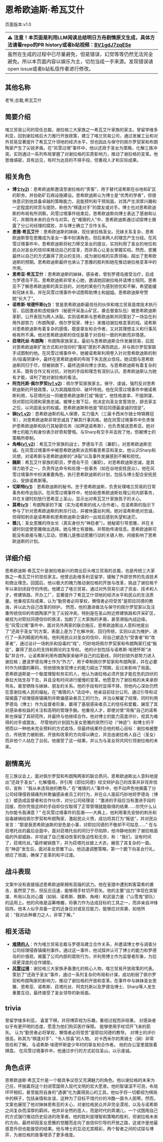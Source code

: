 # 恩希欧迪斯·希瓦艾什
页面版本:v1.0
 

| :warning: 注意！本页面是利用LLM阅读总结明日方舟剧情原文生成，具体方法请看repo的PR history或者b站视频：[BV1gdJ7zqESe](https://www.bilibili.com/video/BV1gdJ7zqESe/)         |
|:----------------------------|
| 虽然在生成的过程中已尽量避免，但是错误，幻觉等等仍然无法完全避免。所以本页面内容以娱乐为主，切勿当成一手来源。发现错误请open issue或者b站私信作者进行修改。|



## 其他名称
老爷;总裁;希瓦艾什
## 简要介绍
喀兰贸易公司的现任总裁，谢拉格三大家族之一希瓦艾什家族的家主。曾留学维多利亚，回到谢拉格后大力推行开放政策，建立了喀兰贸易公司，通过发展工业和对外贸易显著提升了希瓦艾什领地的经济水平，但也因此与保守的佩尔罗契家和布朗陶家产生了尖锐矛盾。在“风雪过境”事件中，他以还政于圣女为策略，化解三族冲突，实则通过一系列布局掌握了对谢拉格的实质影响力，推动了谢拉格的变革。他思维缜密，具有远见，有时为达目的不择手段，但重视人才和实际成果。
## 相关角色
-   **博士([v2](../char_v3/extended_char_bo_shi.md))**：恩希欧迪斯邀请至谢拉格的“贵客”，用于替代诺希斯在谷地和矿区的职务，并协助矿石病设施建设。恩希欧迪斯认为博士是“优秀的学者”，但很快意识到他具备卓越的策略能力，且能预判和干预局面，对其产生浓厚兴趣和一定程度的欣赏与提防，称他为“棋逢对手”的盟友或对手。博士也对恩希欧迪斯的布局有所洞察。风雪过境事件结束后，恩希欧迪斯向博士表达了感谢和认可，并期待未来的合作与对弈。在“难猜的人”中，恩希欧迪斯通过试探博士揭露了分公司经理的腐败，并与博士确立了合作关系。
-   **恩雅·希瓦艾什**：恩希欧迪斯的妹妹，现任谢拉格圣女。兄妹关系复杂，恩希欧迪斯曾在恩雅成为圣女一事中扮演角色，但后来两人的理念产生分歧。在风雪过境事件中，恩希欧迪斯将权力移交圣女的提议，实则利用了圣女的地位和民众对圣女的信仰来推动自己的变革，而非真心让圣女掌握实权。然而，恩雅最终以自己的方式赢得了民众的支持，成为谢拉格的实质领袖，超出了恩希欧迪斯的预期。恩希欧迪斯最终也承认了恩雅的胜利和她在推动谢拉格变革中的作用。
-   **恩希亚·希瓦艾什**：恩希欧迪斯的妹妹，感染者，曾到罗德岛接受治疗，后成为罗德岛干员。恩希欧迪斯非常关心她，邀请她回谢拉格并请博士陪同。恩希亚不了解恩希欧迪斯的真实目的，对他的某些行为感到担忧和不解，希望能缓和兄妹关系，并在风雪过境事件中试图帮助博士和姐姐。恩希欧迪斯夸赞她“长大了”。
-   **诺希斯·埃德怀斯([v1](extended_char_8fae32.md))**：曾是恩希欧迪斯最信任的伙伴和喀兰贸易首席技术执行官，后因激进和违规操作（秘密开采圣山矿区，袭击督查队伍）被恩希欧迪斯革职，公开表现为两人决裂。实则诺希斯与恩希欧迪斯共同策划了一场旨在利用外部势力（布朗陶家、佩尔罗契家、博士）来推动谢拉格变革的戏。诺希斯对恩希欧迪斯有着复杂的感情，既是挚友和合作者，又对其理想主义和行事风格有所不满。他对恩希欧迪斯的信任是基于对目标一致的判断而非情感。
-   **菈塔托丝·布朗陶**：布朗陶家族家主。最初与恩希欧迪斯合作发展贸易，后因对恩希欧迪斯扩张方式和对信仰的“蔑视”感到不满而疏远，并与佩尔罗契家联手试图制约他。在风雪过境事件中，她被诺希斯利用卷入针对恩希欧迪斯的刺杀/投毒阴谋中，最终在恩希欧迪斯的布局下失去民众信任。她试图与恩希欧迪斯同归于尽，但被锏救下，最终选择向博士求助。与恩希欧迪斯有着复杂的关系，既有合作又有对抗，对他的手段和理念有深刻认识。恩希欧迪斯认为她有才能，误判了她对谢拉格的看法。
-   **阿克托斯·佩尔罗契([v1](extended_char_b08aae.md),[v2](../char_v3/extended_char_b08aae.md))**：佩尔罗契家族家主。保守、虔诚，强烈反对恩希欧迪斯的开放政策，认为其践踏信仰、破坏传统。他在风雪过境事件中被诺希斯利用，与菈塔托丝一同被恩希欧迪斯打成“叛徒”。他性格直率，不擅阴谋，但对耶拉冈德和家族忠诚。被博士救下后，他决定向圣女宣誓效忠，辞去家主之位，以巩固圣女的权威。恩希欧迪斯称他是“耶拉冈德最虔诚的信徒”。
-   **锏([v1](char_4116_blkkgt.md),[v2](../char_v3/char_4116_blkkgt.md))**：恩希欧迪斯的私人保镖，实力强大（三届卡西米尔骑士特锦赛冠军），对恩希欧迪斯非常忠诚且了解其行事风格。她在风雪过境事件中负责保护恩希欧迪斯和执行其秘密任务（如押送诺希斯），也负责接送恩希亚。她对博士的能力和身份表示好奇和警惕。与Sharp有交手并击败了他，但被博士的策略所牵制。
-   **角峰([v1](char_199_yak.md),[v2](../char_v3/char_199_yak.md))**：希瓦艾什家族的战士，罗德岛干员（兼职）。对恩希欧迪斯忠诚。在风雪过境事件中被恩希欧迪斯派去照看恩希亚和圣女。他认识Sharp和讯使。对诺希斯与恩希欧迪斯的“决裂”以及事件发展感到不解和担忧。
-   **魏斯**：希瓦艾什家族的职员，罗德岛干员（兼职）。对恩希欧迪斯忠诚，是其得力助手之一，负责传达命令和处理一些事务（如在谷地安抚民众）。他在风雪过境事件中扮演重要角色，执行恩希欧迪斯的计划，包括与博士配合安抚民众、安排诺希斯等。
-   **切斯特([v1](extended_char_qie_si_te.md))**：恩希欧迪斯的秘书。忠于恩希欧迪斯，负责处理喀兰贸易的日常事务和传达指示。在风雪过境事件中，他协助恩希欧迪斯处理公司内部事务，并在关键时刻放行恩希亚上圣山，显示出对希瓦艾什家族孩子的关心。
-   **莫希([v1](extended_char_mo_xi.md))**：布朗陶家的下属（实为诺希斯的线人/合作者）。在诺希斯的指示下参与了针对恩希欧迪斯的刺杀行动，并被休露丝利用。她对诺希斯绝对忠诚，但得知刺杀是诺希斯和恩希欧迪斯合谋的一出戏后感到失望和迷茫。
-   **雅儿**：圣女恩雅的侍女长（真实身份为“神启者”）。她秘密引导恩雅，并在关键时刻促使恩雅做出选择。她与博士有接触，并帮助传递信息。恩希欧迪斯可能没有直接与雅儿互动，但雅儿是推动恩雅行动的关键人物，间接影响了恩希欧迪斯的计划。
## 详细介绍
恩希欧迪斯·希瓦艾什是谢拉格新兴的商业巨头喀兰贸易的总裁，也是传统三大家族之一希瓦艾什的现任家主。他曾远赴维多利亚留学，接触了外部世界的先进技术和商业理念。回国后，他以极大的魄力推动谢拉格的开放与改革，挑战了谢拉格千年以来封闭自守的传统。他建立了喀兰贸易，通过对外贸易引进了资金、技术和人才，修建铁路，开办工厂，显著提升了希瓦艾什领地的经济水平和民众的生活质量。他重视实际成果，认为“勤劳者必将掌权，懒惰者必将受苦”是耶拉冈德的教诲，并以此为自己改革的辩护。
然而，他的激进做法与保守的佩尔罗契家以及注重传统信仰的布朗陶家产生了尖锐冲突。特别是在圣山附近修建铁路和开采矿区，被视为对耶拉冈德信仰的亵渎，加剧了三大家族的矛盾，甚至濒临内战边缘。
在“风雪过境”事件中，面对另外两家的联合施压，恩希欧迪斯出人意料地提出了“还政于圣女”的方案，表面上是为了化解冲突、回归传统，实则以此为掩护，进行了一系列精密的布局。他利用民众对圣女的信仰，将自己塑造为“受害者”和“改革者”，通过设计一场刺杀和投毒的“戏”，巧妙地将佩尔罗契家和布朗陶家打成“叛徒”，赢得了民众的支持和舆论的主导权。
他的计划包括与诺希斯·埃德怀斯“决裂”并合作，让诺希斯利用布朗陶家来破坏自己的后勤线，同时封锁外部势力进入谢拉格；邀请罗德岛博士作为“外力”，用于牵制佩尔罗契家和布朗陶家，并在必要时作为转圜的筹码，但他很快发现博士的能力超出了预期，反过来影响了局面。
恩希欧迪斯是一个极度理智和务实的人，他认为谢拉格必须开放才能在危机四伏的泰拉大陆生存下去，并且没有时间进行缓慢的变革。他愿意为了谢拉格的未来承担骂名，甚至牺牲与妹妹、朋友的关系。他的手段有时显得不择，但他内心深处仍然在意谢拉格人民的福祉。在“难猜的人”活动中，他亲自前往分公司，通过引导和试探揭露了经理侵吞镇痛剂并欺骗感染者员工的行为，并当众解雇了经理，同时利用罗德岛（博士）作为监督者形象，赢得了基层感染者员工的信任和爱戴，展现了其对感染者权益的关注和高明的管理手腕。他重视人才，即使对曾“背叛”自己的诺希斯也保留了其研究所，并最终与他继续合作。他对博士的能力高度评价，视其为难得的对手或盟友。
尽管他的计划因为圣女恩雅的突然行动（“神迹”）和博士的干预而以一种他未完全预料的方式收场，但最终结果符合他的核心目标：谢拉格被整合，传统势力被削弱，开放和改革的方向得以确立，并且由谢拉格人自己（圣女）而非他个人站在了台前。他接受了这一结果，并认为与圣女将共同引领谢拉格的未来。
## 剧情高光
在三族议会上，面对佩尔罗契和布朗陶两家的联合质问，恩希欧迪斯出人意料地提出“还政于圣女”，化解僵局，并引用《耶拉冈德》经文辩护自己的改革并非背弃信仰，宣称：“我从未违背祂的教导。”
在“难猜的人”事件中，他不动声色地揭露了分公司经理侵吞镇痛剂并欺骗感染者员工的行为，并在众人面前巧妙地将罗德岛（博士）塑造成监督者和合作伙伴，对分公司经理说：“激进的手段应当有激进手段的回报，而你凭借这样的手段却仅仅取得了正常管理就能取得的结果......你凭什么认为你能令我满意？”
在风雪过境事件的高潮——大典上，他利用事先安排的刺杀和投毒嫁祸给佩尔罗契和布朗陶家，激起民众义愤，成功将其打为“叛徒”，并对民众发言：“那是我恩希欧迪斯的安危是小事，对耶拉冈德的不敬却不可姑息......”
在与菈塔托丝的最后会面中，面对菈塔托丝的同归于尽陷阱，他冷静地剖析了谢拉格面临的外部威胁，并坦诚了自己推动改革的急迫性和无奈，称：“我们，没有时间了，菈塔托丝。”最终被锏救下，并为菈塔托丝披上大衣，展现了其复杂的一面。
在“神迹”发生后，面对圣女恩雅下山，他迅速调整策略，第一个跪下向圣女行礼，顺应了局面，确保了变革的和平过渡。
## 战斗表现
文案中没有直接描述恩希欧迪斯拥有高强的武力。他在圣猎中遭到刺客莫希的袭击，虽然受了伤，但反应迅速，能够用手杖切开箭矢。他的主要“战力”体现在其智谋、布局以及对心腹（如锏、诺希斯、魏斯、角峰）和武装力量（“山雪鬼”部队）的运用上。他的风格是运筹帷幄，将暴力作为达成目标的工具之一，而非亲自冲锋陷阵。他本人似乎具备一定的近身应对或反应能力，能够应对突袭，如他所说：“我对此种暴力之人，非常了解。”
## 相关活动
-   **[难猜的人](../stories/story_svrash_set_1.md)**：作为喀兰贸易总裁与罗德岛建立合作关系，并邀请博士参与调查分公司经理侵吞镇痛剂事件。通过这一事件，他试探并认可了博士的能力和罗德岛的价值观，揭露了公司内部的腐败行为，并利用博士作为监督者形象，为后续更深度的合作铺垫。
-   **[风雪过境](../stories/act14side.md)**：谢拉格三大家族矛盾激化的核心人物，喀兰贸易开放政策的代表。策划了“还政于圣女”事件，通过一系列复杂的布局和计谋，成功削弱了佩尔罗契和布朗陶家的影响力，推动了谢拉格的开放和变革。在事件中与妹妹圣女恩雅、恩希亚、诺希斯、菈塔托丝、阿克托斯以及罗德岛博士、Sharp等人发生重要互动，最终接受了圣女领导的新局面。
## trivia
曾留学维多利亚。
喜爱下棋，并将博弈视为乐趣，重视过程而非结果。
对感染者似乎有更开明的态度，愿意为他们购买医疗保障。
能够使用手杖切开飞来的箭矢。
认为“勤劳者必将掌权，懒惰者必将受苦”是耶拉冈德的教导。
对博士的评价很高，称其为“棋逢对手”、“令人惊喜”的人物。
对卡西米尔的黑骑士（锏）非常信任和了解。
与诺希斯·埃德怀斯是少年时的挚友和合作者。
他的办公室里摆放着棋盘。
在风雪过境事件中，他通过步行的方式前往圣山，以示虔诚。
## 角色点评
恩希欧迪斯·希瓦艾什是一个极具争议但又充满魅力的角色。他以谢拉格的未来为己任，怀揣着将这个封闭雪国带入现代文明的宏大愿景。他的智谋深不可测，布局环环相扣，甚至能将自身的“遇袭”化为赢得民心的工具。他似乎将一切都视为棋局中的棋子，包括亲情和友谊，这种为了目标不惜代价的冷酷一面令人胆寒。然而，文案也展现了他对妹妹恩希亚的关心，对谢拉格民众并非完全漠视，以及与诺希斯之间复杂而深厚的羁绊。他并非全然的恶人，而是时代的弄潮儿，一个试图用自己的方式强行推动历史前进的改革者。他的胜利是理智和策略的胜利，但谢拉格未来的方向，最终却因圣女恩雅的觉醒而走向了由信仰引导的开放之路，这或许是他最感意外但也能接受的结果。他与博士的互动尤其精彩，两个智者之间的试探与博弈，为谢拉格的故事增添了更多维度。
